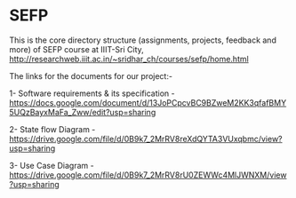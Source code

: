 # SEFP
This is the core directory structure (assignments, projects, feedback and more) of SEFP course at IIIT-Sri City, http://researchweb.iiit.ac.in/~sridhar_ch/courses/sefp/home.html

   The links for the documents for our project:-
   
   1- Software requirements & its specification - 
                                 https://docs.google.com/document/d/13JoPCpcvBC9BZweM2KK3qfafBMY5UQzBayxMaFa_Zww/edit?usp=sharing

   2- State flow Diagram - 
                        https://drive.google.com/file/d/0B9k7_2MrRV8reXdQYTA3VUxqbmc/view?usp=sharing

   3- Use Case Diagram - 
                        https://drive.google.com/file/d/0B9k7_2MrRV8rU0ZEWWc4MlJWNXM/view?usp=sharing
